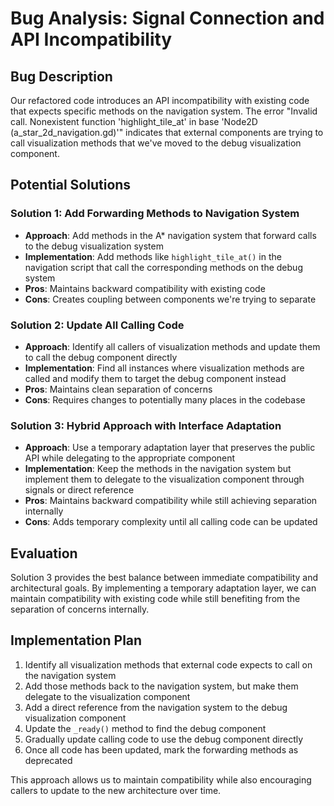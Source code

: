 # Bug Analysis: Signal Connection and API Incompatibility

## Bug Description
Our refactored code introduces an API incompatibility with existing code that expects specific methods on the navigation system. The error "Invalid call. Nonexistent function 'highlight_tile_at' in base 'Node2D (a_star_2d_navigation.gd)'" indicates that external components are trying to call visualization methods that we've moved to the debug visualization component.

## Potential Solutions

### Solution 1: Add Forwarding Methods to Navigation System
- **Approach**: Add methods in the A* navigation system that forward calls to the debug visualization system
- **Implementation**: Add methods like `highlight_tile_at()` in the navigation script that call the corresponding methods on the debug system
- **Pros**: Maintains backward compatibility with existing code
- **Cons**: Creates coupling between components we're trying to separate

### Solution 2: Update All Calling Code
- **Approach**: Identify all callers of visualization methods and update them to call the debug component directly
- **Implementation**: Find all instances where visualization methods are called and modify them to target the debug component instead
- **Pros**: Maintains clean separation of concerns
- **Cons**: Requires changes to potentially many places in the codebase

### Solution 3: Hybrid Approach with Interface Adaptation
- **Approach**: Use a temporary adaptation layer that preserves the public API while delegating to the appropriate component
- **Implementation**: Keep the methods in the navigation system but implement them to delegate to the visualization component through signals or direct reference
- **Pros**: Maintains backward compatibility while still achieving separation internally
- **Cons**: Adds temporary complexity until all calling code can be updated

## Evaluation
Solution 3 provides the best balance between immediate compatibility and architectural goals. By implementing a temporary adaptation layer, we can maintain compatibility with existing code while still benefiting from the separation of concerns internally.

## Implementation Plan
1. Identify all visualization methods that external code expects to call on the navigation system
2. Add those methods back to the navigation system, but make them delegate to the visualization component
3. Add a direct reference from the navigation system to the debug visualization component
4. Update the `_ready()` method to find the debug component
5. Gradually update calling code to use the debug component directly
6. Once all code has been updated, mark the forwarding methods as deprecated

This approach allows us to maintain compatibility while also encouraging callers to update to the new architecture over time.